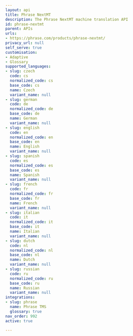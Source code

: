 ```yaml
---
layout: api
title: Phrase NextMT
description: The Phrase NextMT machine translation API
id: phrase-nextmt
parent: APIs
urls:
- https://phrase.com/products/phrase-nextmt/
privacy_url: null
self_serve: true
customisation:
- Adaptive
- Glossary
supported_languages:
- slug: czech
  code: cs
  normalized_code: cs
  base_code: cs
  name: Czech
  variant_name: null
- slug: german
  code: de
  normalized_code: de
  base_code: de
  name: German
  variant_name: null
- slug: english
  code: en
  normalized_code: en
  base_code: en
  name: English
  variant_name: null
- slug: spanish
  code: es
  normalized_code: es
  base_code: es
  name: Spanish
  variant_name: null
- slug: french
  code: fr
  normalized_code: fr
  base_code: fr
  name: French
  variant_name: null
- slug: italian
  code: it
  normalized_code: it
  base_code: it
  name: Italian
  variant_name: null
- slug: dutch
  code: nl
  normalized_code: nl
  base_code: nl
  name: Dutch
  variant_name: null
- slug: russian
  code: ru
  normalized_code: ru
  base_code: ru
  name: Russian
  variant_name: null
integrations:
- slug: phrase
  name: Phrase TMS
  glossary: true
nav_order: 992
active: true

---
```


